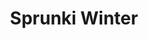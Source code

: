 ---
slug: sprunki-winter-2351
title: Sprunki Winter
description: "Sprunki Winter is an exciting online game. Play for free directly in your browser!"
icon: /images/popular_mods/Sprunki Winter.png
url: https://wowtbc.net/sprunkin/sprunki-winter/index.html
previewImage: /images/popular_mods/Sprunki Winter.png
type: popular mods

# SEO配置
seo:
  title: "Sprunki Winter - Play Free Online Game | Fun Browser Games"
  description: "Sprunki Winter - Play this fun online game for free in your browser. No download required!"
  ogImage: "/images/popular_mods/Sprunki Winter.png"
  keywords: "sprunki-winter-2351, online game, browser game, free game, popular mods game, play online"

videoUrls:
  - https://www.youtube.com/embed/example1
  - https://www.youtube.com/embed/example2

whyPlay:
  title: "Why Play Sprunki Winter?"
  items:
    - "Immersive Gameplay: Sprunki Winter offers an engaging and immersive gaming experience that will keep you entertained for hours"
    - "Challenging Levels: Test your skills with increasingly difficult challenges and obstacles"
    - "Beautiful Graphics: Enjoy stunning visuals and smooth animations that bring the game world to life"
    - "Regular Updates: New content and features are added regularly to keep the game fresh and exciting"
    - "Free to Play: Experience all the fun without spending a penny"
    - "Community Features: Connect with other players, share strategies, and compete for high scores"
    - "Cross-Platform: Play on any device with a web browser, no downloads required"

features:
  title: "Key Features of Sprunki Winter"
  image: "/images/popular_mods/Sprunki Winter.png"
  items:
    - "Intuitive Controls: Easy to learn controls make Sprunki Winter accessible for players of all skill levels"
    - "Multiple Game Modes: Enjoy various gameplay options that provide different challenges and experiences"
    - "Character Customization: Personalize your gaming experience with unique characters and items"
    - "Achievement System: Complete special tasks to earn rewards and recognition"
    - "Leaderboards: Compete with players worldwide and see who can achieve the highest scores"

characteristics:
  title: "Game Characteristics"
  image: "/images/popular_mods/Sprunki Winter.png"
  items:
    - "Genre: Popular mods game with elements of strategy and skill"
    - "Difficulty: Suitable for both casual gamers and those seeking a challenge"
    - "Play Time: Quick sessions or extended gameplay, depending on your preference"
    - "Art Style: Vibrant and engaging visuals that enhance the gaming experience"
    - "Sound Design: Immersive audio that complements the gameplay perfectly"

info: "Sprunki Winter is an exciting online game that offers players a unique and engaging gaming experience. With its intuitive controls, stunning visuals, and challenging gameplay, Sprunki Winter provides hours of entertainment for players of all ages and skill levels. Whether you're looking for a quick gaming session during a break or an extended play session, Sprunki Winter delivers an immersive experience that will keep you coming back for more. The game features multiple levels of increasing difficulty, ensuring that players are constantly challenged as they progress. With regular updates adding new content and features, Sprunki Winter remains fresh and exciting, providing endless entertainment options for its growing community of players."

howToPlayIntro: "Welcome to Sprunki Winter! This guide will walk you through the basics and help you master the game. Whether you're a beginner or looking to improve your skills, these tips and instructions will enhance your gaming experience."

howToPlaySteps:
  - title: "Getting Started"
    description: "Begin your Sprunki Winter adventure by familiarizing yourself with the controls. Use your keyboard or mouse to navigate through the game interface. The tutorial will guide you through the basic mechanics and help you understand the objectives."
  - title: "Understanding the Objectives"
    description: "In Sprunki Winter, your main goal is to progress through levels by completing specific objectives. Each level presents unique challenges that require different strategies and approaches."
  - title: "Mastering the Controls"
    description: "Practice using the controls to improve your precision and reaction time. Sprunki Winter requires quick reflexes and strategic thinking to overcome obstacles and defeat opponents."
  - title: "Utilizing Power-ups"
    description: "Collect power-ups throughout the game to enhance your abilities and overcome difficult challenges. Each power-up offers unique advantages that can be crucial for success."
  - title: "Developing Strategies"
    description: "As you progress in Sprunki Winter, develop effective strategies for different scenarios. Analyze patterns, anticipate challenges, and adapt your approach to maximize your performance."

faq:
  title: "Frequently Asked Questions about Sprunki Winter"
  items:
    - question: "Is Sprunki Winter free to play?"
      answer: "Yes, Sprunki Winter is completely free to play directly in your web browser. No downloads or purchases are required to enjoy the full game experience."
    - question: "Can I play Sprunki Winter on mobile devices?"
      answer: "Yes, Sprunki Winter is optimized for both desktop and mobile play. You can enjoy the game on any device with a web browser and internet connection."
    - question: "Are there any in-game purchases?"
      answer: "While Sprunki Winter is free to play, there may be optional in-game purchases available for cosmetic items or additional features that don't affect core gameplay."
    - question: "How often is Sprunki Winter updated?"
      answer: "The developers regularly update Sprunki Winter with new content, features, and improvements based on player feedback and game performance."
    - question: "Can I play Sprunki Winter offline?"
      answer: "Currently, Sprunki Winter requires an internet connection to play as it's a browser-based online game."
    - question: "Is Sprunki Winter suitable for children?"
      answer: "Yes, Sprunki Winter is designed to be family-friendly and suitable for players of all ages."
    - question: "How do I report bugs or issues?"
      answer: "If you encounter any problems while playing Sprunki Winter, you can report them through the game's support page or contact the developers directly through their website."
    - question: "Still Have Questions?"
      answer: "If you have additional questions about Sprunki Winter that aren't covered in this FAQ, please visit our support center or contact our customer service team for assistance."
---